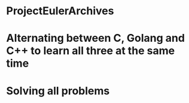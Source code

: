 # ProjectEulerArchives

# Alternating between C, Golang and C++ to learn all three at the same time

# Solving all problems
